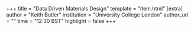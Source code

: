 +++
title = "Data Driven Materials Design"
template = "item.html"
[extra]
author = "Keith Butler"
institution = "University College London"
author_url = ""
time = "12:30 BST"
highlight = false
+++
